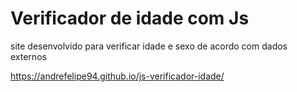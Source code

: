 <h1> Verificador de idade com Js </h1>
<p> site desenvolvido para verificar idade e sexo de acordo com dados externos</p>

https://andrefelipe94.github.io/js-verificador-idade/
